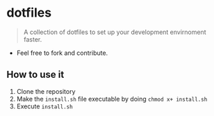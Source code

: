# dotfiles

> A collection of dotfiles to set up your development envirnoment faster.

* Feel free to fork and contribute.

## How to use it

1. Clone the repository
2. Make the `install.sh` file executable by doing `chmod x+ install.sh`
3. Execute `install.sh`